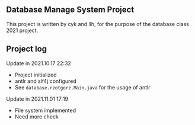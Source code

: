 Database Manage System Project
------------
This project is written by cyk and llh, for the purpose of the database class 2021 project.

## Project log

Update in 2021.10.17 22:32
- Project initialized
- antlr and slf4j configured
- See ```database.rzotgorz.Main.java``` for the usage of antlr

Update in 2021.11.01 17:19
- File system implemented
- Need more check
